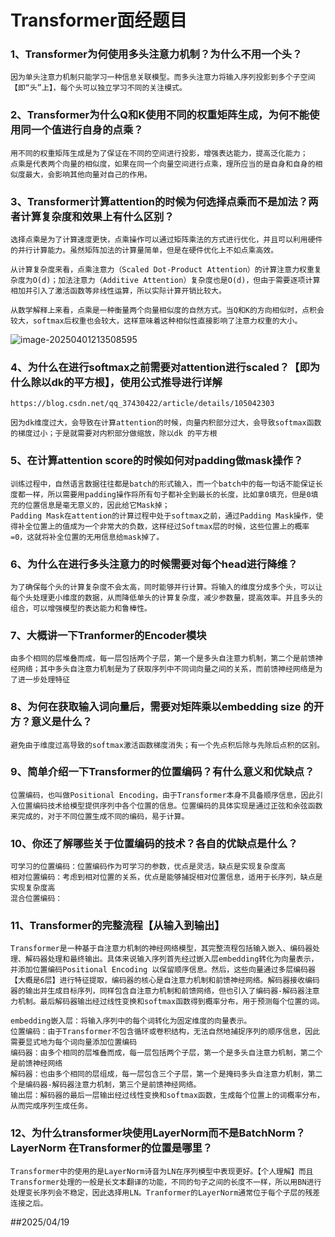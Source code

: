# Transformer面经题目

### 1、Transformer为何使用多头注意力机制？为什么不用一个头？

```
因为单头注意力机制只能学习一种信息关联模型。而多头注意力将输入序列投影到多个子空间【即“头”上】，每个头可以独立学习不同的关注模式。
```

### 2、Transformer为什么Q和K使用不同的权重矩阵生成，为何不能使用同一个值进行自身的点乘？

```
用不同的权重矩阵生成是为了保证在不同的空间进行投影，增强表达能力，提高泛化能力；
点乘是代表两个向量的相似度，如果在同一个向量空间进行点乘，理所应当的是自身和自身的相似度最大，会影响其他向量对自己的作用。
```

### 3、Transformer计算attention的时候为何选择点乘而不是加法？两者计算复杂度和效果上有什么区别？

```
选择点乘是为了计算速度更快，点乘操作可以通过矩阵乘法的方式进行优化，并且可以利用硬件的并行计算能力。虽然矩阵加法的计算量简单，但是在硬件优化上不如点乘高效。

从计算复杂度来看，点乘注意力（Scaled Dot-Product Attention）的计算注意力权重复杂度为O(d)；加法注意力（Additive Attention）复杂度也是O(d)，但由于需要逐项计算相加并引入了激活函数等非线性运算，所以实际计算开销比较大。

从数学解释上来看，点乘是一种衡量两个向量相似度的自然方式。当Q和K的方向相似时，点积会较大，softmax后权重也会较大，这样意味着这种相似性直接影响了注意力权重的大小。
```

![image-20250401213508595](C:\Users\1\AppData\Roaming\Typora\typora-user-images\image-20250401213508595.png)

### 4、为什么在进行softmax之前需要对attention进行scaled？【即为什么除以dk的平方根】，使用公式推导进行详解

```
https://blog.csdn.net/qq_37430422/article/details/105042303
```



```
因为dk维度过大，会导致在计算attention的时候，向量内积部分过大，会导致softmax函数的梯度过小；于是就需要对内积部分做缩放，除以dk 的平方根
```

### 5、在计算attention score的时候如何对padding做mask操作？

```
训练过程中，自然语言数据往往都是batch的形式输入，而一个batch中的每一句话不能保证长度都一样，所以需要用padding操作将所有句子都补全到最长的长度，比如拿0填充，但是0填充的位置信息是毫无意义的，因此给它Mask掉；
Padding Mask在attention的计算过程中处于softmax之前，通过Padding Mask操作，使得补全位置上的值成为一个非常大的负数，这样经过Softmax层的时候，这些位置上的概率=0，这就将补全位置的无用信息给mask掉了。
```

### 6、为什么在进行多头注意力的时候需要对每个head进行降维？

```
为了确保每个头的计算复杂度不会太高，同时能够并行计算。将输入的维度分成多个头，可以让每个头处理更小维度的数据，从而降低单头的计算复杂度，减少参数量，提高效率。并且多头的组合，可以增强模型的表达能力和鲁棒性。
```

### 7、大概讲一下Tranformer的Encoder模块

```
由多个相同的层堆叠而成，每一层包括两个子层，第一个是多头自注意力机制，第二个是前馈神经网络；其中多头自注意力机制是为了获取序列中不同词向量之间的关系，而前馈神经网络是为了进一步处理特征
```

### 8、为何在获取输入词向量后，需要对矩阵乘以embedding size 的开方？意义是什么？

```
避免由于维度过高导致的softmax激活函数梯度消失；有一个先点积后除与先除后点积的区别。
```

### 9、简单介绍一下Transformer的位置编码？有什么意义和优缺点？

```
位置编码，也叫做Positional Encoding，由于Transformer本身不具备顺序信息，因此引入位置编码技术给模型提供序列中各个位置的信息。位置编码的具体实现是通过正弦和余弦函数来完成的，对于不同位置生成不同的编码，易于计算。
```

### 10、你还了解哪些关于位置编码的技术？各自的优缺点是什么？

```
可学习的位置编码：位置编码作为可学习的参数，优点是灵活，缺点是实现复杂度高
相对位置编码：考虑到相对位置的关系，优点是能够捕捉相对位置信息，适用于长序列，缺点是实现复杂度高
混合位置编码：
```

### 11、Transformer的完整流程【从输入到输出】

```
Transformer是一种基于自注意力机制的神经网络模型，其完整流程包括输入嵌入、编码器处理、解码器处理和最终输出。具体来说输入序列首先经过嵌入层embedding转化为向量表示，并添加位置编码Positional Encoding 以保留顺序信息。然后，这些向量通过多层编码器【大概是6层】进行特征提取，编码器的核心是自注意力机制和前馈神经网络。解码器接收编码器的输出并生成目标序列，同样包含自注意力机制和前馈网络，但也引入了编码器-解码器注意力机制。最后解码器输出经过线性变换和softmax函数得到概率分布，用于预测每个位置的词。
```

```
embedding嵌入层：将输入序列中的每个词转化为固定维度的向量表示。
位置编码：由于Transformer不包含循环或卷积结构，无法自然地捕捉序列的顺序信息，因此需要显式地为每个词向量添加位置编码
编码器：由多个相同的层堆叠而成，每一层包括两个子层，第一个是多头自注意力机制，第二个是前馈神经网络
解码器：也由多个相同的层组成，每一层包含三个子层，第一个是掩码多头自注意力机制，第二个是编码器-解码器注意力机制，第三个是前馈神经网络。
输出层：解码器的最后一层输出经过线性变换和softmax函数，生成每个位置上的词概率分布，从而完成序列生成任务。
```

### 12、为什么transformer块使用LayerNorm而不是BatchNorm？LayerNorm 在Transformer的位置是哪里？

```
Transformer中的使用的是LayerNorm诗音为LN在序列模型中表现更好。【个人理解】而且Transformer处理的一般是长文本翻译的功能，不同的句子之间的长度不一样，所以用BN进行处理变长序列会不稳定，因此选择用LN。Tranformer的LayerNorm通常位于每个子层的残差连接之后。
```

##2025/04/19
